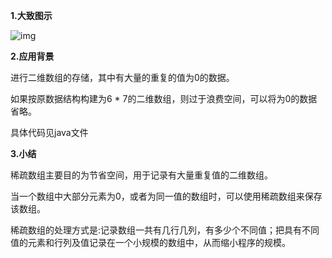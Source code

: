 **1.大致图示**

![img](E:\有道云笔记\文件\weixinobU7VjoiK5sDViTSMaZ-wIAKOYBA\4092c346c6094b29b8733565280c9ae4\clipboard.png)

**2.应用背景** 

进行二维数组的存储，其中有大量的重复的值为0的数据。

如果按原数据结构构建为6 * 7的二维数组，则过于浪费空间，可以将为0的数据省略。

具体代码见java文件

**3.小结**

稀疏数组主要目的为节省空间，用于记录有大量重复值的二维数组。

当一个数组中大部分元素为0，或者为同一值的数组时，可以使用稀疏数组来保存该数组。

稀疏数组的处理方式是:记录数组一共有几行几列，有多少个不同值；把具有不同值的元素和行列及值记录在一个小规模的数组中，从而缩小程序的规模。